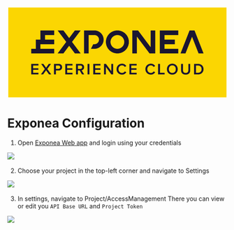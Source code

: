 <p align="center">
  <img src="../Documentation/logo_yellow.png?raw=true" alt="Exponea"/>
</p>

# Exponea Configuration

1. Open [Exponea Web app](https://app.exponea.com) and login using your credentials

![](config1.png)

2. Choose your project in the top-left corner and navigate to Settings

![](config2.png)

3. In settings, navigate to Project/AccessManagement
There you can view or edit you `API Base URL` and `Project Token`

![](config3.png)
